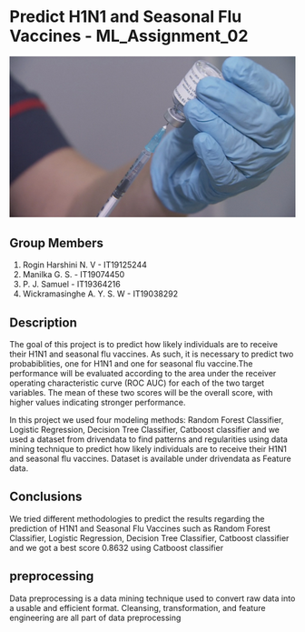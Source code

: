 # Predict H1N1 and Seasonal Flu Vaccines - ML_Assignment_02

![VACCINATION](images/vaccination.jpg)

## Group Members
1. Rogin Harshini N. V  - IT19125244
2. Manilka G. S. - IT19074450
3. P. J. Samuel  - IT19364216
4. Wickramasinghe A. Y. S. W - IT19038292

## Description
The goal of this project is to predict how likely individuals are to receive their H1N1 and seasonal flu vaccines. As such, it is necessary to predict two probabiblities, one for H1N1 and one for seasonal flu vaccine.The
performance will be evaluated according to the area under the receiver operating characteristic curve
(ROC AUC) for each of the two target variables. The mean of these two scores will be the overall score, with higher values indicating stronger performance.

In this project we used four modeling methods: Random Forest Classifier, Logistic Regression, Decision Tree Classifier, Catboost classifier and we used a dataset from  drivendata to  find patterns and regularities using data mining technique to predict how likely individuals are to receive their H1N1 and seasonal flu vaccines. Dataset is available under drivendata as Feature data.

## Conclusions

We tried different methodologies to predict the results regarding the prediction of H1N1 and Seasonal Flu Vaccines such as Random Forest Classifier, Logistic Regression, Decision Tree Classifier, Catboost classifier and we got a best score 0.8632 using Catboost classifier

## preprocessing
Data preprocessing is a data mining technique used to convert raw data into a usable and efficient format. Cleansing, transformation, and feature engineering are all part of data preprocessing
